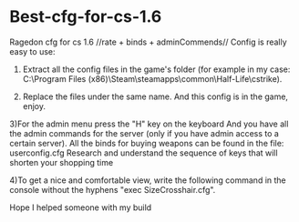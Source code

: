 # Best-cfg-for-cs-1.6
Ragedon cfg for cs 1.6 //rate + binds + adminCommends//
Config is really easy to use:

1) Extract all the config files in the game's folder (for example in my case: C:\Program Files (x86)\Steam\steamapps\common\Half-Life\cstrike).

2) Replace the files under the same name. And this config is in the game, enjoy.

3)For the admin menu press the "H" key on the keyboard
And you have all the admin commands for the server (only if you have admin access to a certain server).
All the binds for buying weapons can be found in the file: userconfig.cfg
Research and understand the sequence of keys that will shorten your shopping time

4)To get a nice and comfortable view, write the following command in the console without the hyphens   "exec SizeCrosshair.cfg".

Hope I helped someone with my build 
